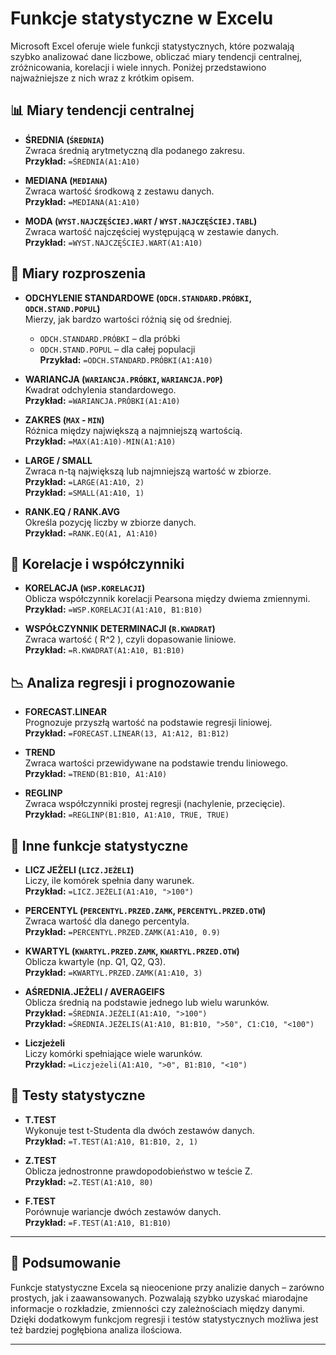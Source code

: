# Funkcje statystyczne w Excelu

Microsoft Excel oferuje wiele funkcji statystycznych, które pozwalają szybko analizować dane liczbowe, obliczać miary tendencji centralnej, zróżnicowania, korelacji i wiele innych. Poniżej przedstawiono najważniejsze z nich wraz z krótkim opisem.

## 📊 Miary tendencji centralnej

- **ŚREDNIA (`ŚREDNIA`)**  
  Zwraca średnią arytmetyczną dla podanego zakresu.  
  **Przykład:** `=ŚREDNIA(A1:A10)`

- **MEDIANA (`MEDIANA`)**  
  Zwraca wartość środkową z zestawu danych.  
  **Przykład:** `=MEDIANA(A1:A10)`

- **MODA (`WYST.NAJCZĘŚCIEJ.WART` / `WYST.NAJCZĘŚCIEJ.TABL`)**  
  Zwraca wartość najczęściej występującą w zestawie danych.  
  **Przykład:** `=WYST.NAJCZĘŚCIEJ.WART(A1:A10)`

## 📐 Miary rozproszenia

- **ODCHYLENIE STANDARDOWE (`ODCH.STANDARD.PRÓBKI`, `ODCH.STAND.POPUL`)**  
  Mierzy, jak bardzo wartości różnią się od średniej.  
     - `ODCH.STANDARD.PRÓBKI` – dla próbki  
     - `ODCH.STAND.POPUL` – dla całej populacji  
  **Przykład:** `=ODCH.STANDARD.PRÓBKI(A1:A10)`

- **WARIANCJA (`WARIANCJA.PRÓBKI`, `WARIANCJA.POP`)**  
  Kwadrat odchylenia standardowego.  
  **Przykład:** `=WARIANCJA.PRÓBKI(A1:A10)`

- **ZAKRES (`MAX` - `MIN`)**  
  Różnica między największą a najmniejszą wartością.  
  **Przykład:** `=MAX(A1:A10)-MIN(A1:A10)`

- **LARGE / SMALL**  
  Zwraca n-tą największą lub najmniejszą wartość w zbiorze.  
  **Przykład:** `=LARGE(A1:A10, 2)`  
  **Przykład:** `=SMALL(A1:A10, 1)`

- **RANK.EQ / RANK.AVG**  
  Określa pozycję liczby w zbiorze danych.  
  **Przykład:** `=RANK.EQ(A1, A1:A10)`

## 🔗 Korelacje i współczynniki

- **KORELACJA (`WSP.KORELACJI`)**  
  Oblicza współczynnik korelacji Pearsona między dwiema zmiennymi.  
  **Przykład:** `=WSP.KORELACJI(A1:A10, B1:B10)`

- **WSPÓŁCZYNNIK DETERMINACJI (`R.KWADRAT`)**  
  Zwraca wartość \( R^2 \), czyli dopasowanie liniowe.  
  **Przykład:** `=R.KWADRAT(A1:A10, B1:B10)`

## 📉 Analiza regresji i prognozowanie

- **FORECAST.LINEAR**  
  Prognozuje przyszłą wartość na podstawie regresji liniowej.  
  **Przykład:** `=FORECAST.LINEAR(13, A1:A12, B1:B12)`

- **TREND**  
  Zwraca wartości przewidywane na podstawie trendu liniowego.  
  **Przykład:** `=TREND(B1:B10, A1:A10)`

- **REGLINP**  
  Zwraca współczynniki prostej regresji (nachylenie, przecięcie).  
  **Przykład:** `=REGLINP(B1:B10, A1:A10, TRUE, TRUE)`

## 🧮 Inne funkcje statystyczne

- **LICZ JEŻELI (`LICZ.JEŻELI`)**  
  Liczy, ile komórek spełnia dany warunek.  
  **Przykład:** `=LICZ.JEŻELI(A1:A10, ">100")`

- **PERCENTYL (`PERCENTYL.PRZED.ZAMK`, `PERCENTYL.PRZED.OTW`)**  
  Zwraca wartość dla danego percentyla.  
  **Przykład:** `=PERCENTYL.PRZED.ZAMK(A1:A10, 0.9)`

- **KWARTYL (`KWARTYL.PRZED.ZAMK`, `KWARTYL.PRZED.OTW`)**  
  Oblicza kwartyle (np. Q1, Q2, Q3).  
  **Przykład:** `=KWARTYL.PRZED.ZAMK(A1:A10, 3)`

- **AŚREDNIA.JEŻELI / AVERAGEIFS**  
  Oblicza średnią na podstawie jednego lub wielu warunków.  
  **Przykład:** `=ŚREDNIA.JEŻELI(A1:A10, ">100")`  
  **Przykład:** `=ŚREDNIA.JEŻELIS(A1:A10, B1:B10, ">50", C1:C10, "<100")`

- **Liczjeżeli**  
  Liczy komórki spełniające wiele warunków.  
  **Przykład:** `=Liczjeżeli(A1:A10, ">0", B1:B10, "<10")`

## 🧪 Testy statystyczne

- **T.TEST**  
  Wykonuje test t-Studenta dla dwóch zestawów danych.  
  **Przykład:** `=T.TEST(A1:A10, B1:B10, 2, 1)`

- **Z.TEST**  
  Oblicza jednostronne prawdopodobieństwo w teście Z.  
  **Przykład:** `=Z.TEST(A1:A10, 80)`

- **F.TEST**  
  Porównuje wariancje dwóch zestawów danych.  
  **Przykład:** `=F.TEST(A1:A10, B1:B10)`

---

## 📘 Podsumowanie

Funkcje statystyczne Excela są nieocenione przy analizie danych – zarówno prostych, jak i zaawansowanych. Pozwalają szybko uzyskać miarodajne informacje o rozkładzie, zmienności czy zależnościach między danymi. Dzięki dodatkowym funkcjom regresji i testów statystycznych możliwa jest też bardziej pogłębiona analiza ilościowa.

---
